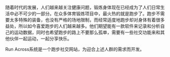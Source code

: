 
随着时代的发展，人们越来越关注健康问题，锻炼身体现在已经成为了人们日常生活中必不可少的一部分。在众多体育锻炼项目中，最火热的就是跑步了。跑步不需要太多特殊的装备，也没有严格的场地限制，而经常适度地跑步却对身体有着很多益处，所以如今喜爱跑步的人们越来越多。他们期望能有一款软件来记录和分析自己的运动数据，同时也希望跑步的路上不要那么孤单，需要有一些社交功能来和其他伙伴一起运动，一起分享快乐。

Run Across系统是一个跑步社交网站，为迎合上述人群的需求而开发。

